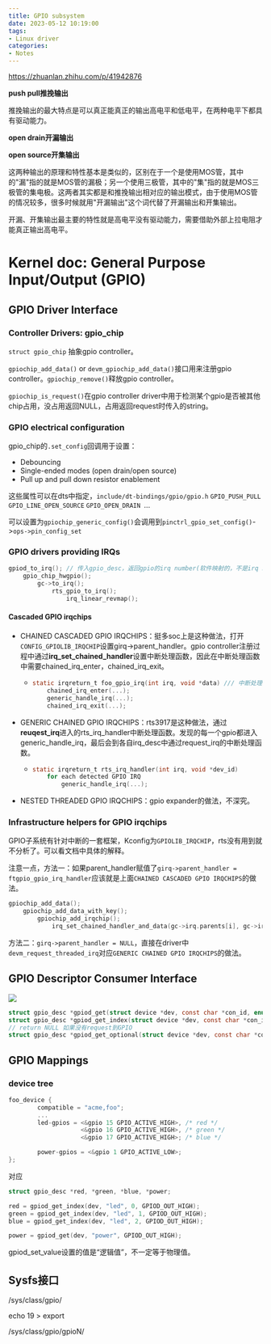 ```yaml
---
title: GPIO subsystem
date: 2023-05-12 10:19:00
tags:
- Linux driver
categories:
- Notes
---
```


https://zhuanlan.zhihu.com/p/41942876

**push pull推挽输出**

推挽输出的最大特点是可以真正能真正的输出高电平和低电平，在两种电平下都具有驱动能力。

**open drain开漏输出**

**open source开集输出**

这两种输出的原理和特性基本是类似的，区别在于一个是使用MOS管，其中的"漏"指的就是MOS管的漏极；另一个使用三极管，其中的"集"指的就是MOS三极管的集电极。这两者其实都是和推挽输出相对应的输出模式，由于使用MOS管的情况较多，很多时候就用"开漏输出"这个词代替了开漏输出和开集输出。



开漏、开集输出最主要的特性就是高电平没有驱动能力，需要借助外部上拉电阻才能真正输出高电平。

# Kernel doc: General Purpose Input/Output (GPIO)

## GPIO Driver Interface

### Controller Drivers: gpio_chip

`struct gpio_chip` 抽象gpio controller。

`gpiochip_add_data()` or `devm_gpiochip_add_data()`接口用来注册gpio controller。`gpiochip_remove()`释放gpio controller。

`gpiochip_is_request()`在gpio controller driver中用于检测某个gpio是否被其他chip占用，没占用返回NULL，占用返回request时传入的string。



### GPIO electrical configuration

gpio_chip的`.set_config`回调用于设置：

- Debouncing
- Single-ended modes (open drain/open source)
- Pull up and pull down resistor enablement

这些属性可以在dts中指定，`include/dt-bindings/gpio/gpio.h` `GPIO_PUSH_PULL` `GPIO_LINE_OPEN_SOURCE` `GPIO_OPEN_DRAIN `...

可以设置为`gpiochip_generic_config()`会调用到`pinctrl_gpio_set_config()`->`ops->pin_config_set`



### GPIO drivers providing IRQs

```c
gpiod_to_irq(); // 传入gpio_desc，返回gpio的irq number(软件映射的，不是irq hw id)
	gpio_chip_hwgpio();
		gc->to_irq();
			rts_gpio_to_irq();
				irq_linear_revmap();

```

#### Cascaded GPIO irqchips

- CHAINED CASCADED GPIO IRQCHIPS：挺多soc上是这种做法，打开`CONFIG_GPIOLIB_IRQCHIP`设置girq->parent_handler。gpio controller注册过程中通过**irq_set_chained_handler**设置中断处理函数，因此在中断处理函数中需要chained_irq_enter，chained_irq_exit。

  - ```c
    static irqreturn_t foo_gpio_irq(int irq, void *data) /// 中断处理函数
        chained_irq_enter(...);
        generic_handle_irq(...);
        chained_irq_exit(...);
    ```

- GENERIC CHAINED GPIO IRQCHIPS：rts3917是这种做法，通过**reuqest_irq**进入的rts_irq_handler中断处理函数。发现的每一个gpio都进入generic_handle_irq，最后会到各自irq_desc中通过request_irq的中断处理函数。

  - ```c
    static irqreturn_t rts_irq_handler(int irq, void *dev_id)
        for each detected GPIO IRQ
            generic_handle_irq(...);
    ```

- NESTED THREADED GPIO IRQCHIPS：gpio expander的做法，不深究。



### Infrastructure helpers for GPIO irqchips

GPIO子系统有针对中断的一套框架，Kconfig为`GPIOLIB_IRQCHIP`，rts没有用到就不分析了。可以看文档中具体的解释。

注意一点，方法一：如果parent_handler赋值了`girq->parent_handler = ftgpio_gpio_irq_handler`应该就是上面`CHAINED CASCADED GPIO IRQCHIPS`的做法。

```c
gpiochip_add_data();
    gpiochip_add_data_with_key();
    	gpiochip_add_irqchip();
    		irq_set_chained_handler_and_data(gc->irq.parents[i], gc->irq.parent_handler, data);
```

方法二：`girq->parent_handler = NULL`，直接在driver中`devm_request_threaded_irq`对应`GENERIC CHAINED GPIO IRQCHIPS`的做法。



## GPIO Descriptor Consumer Interface

![](https://xyc-1316422823.cos.ap-shanghai.myqcloud.com/gpio.png)



```c
struct gpio_desc *gpiod_get(struct device *dev, const char *con_id, enum gpiod_flags flags);
struct gpio_desc *gpiod_get_index(struct device *dev, const char *con_id, unsigned int idx, enum gpiod_flags flags);
// return NULL 如果没有request到GPIO
struct gpio_desc *gpiod_get_optional(struct device *dev, const char *con_id, enum gpiod_flags flags);
```

## GPIO Mappings

### device tree

```c
foo_device {
        compatible = "acme,foo";
        ...
        led-gpios = <&gpio 15 GPIO_ACTIVE_HIGH>, /* red */
                    <&gpio 16 GPIO_ACTIVE_HIGH>, /* green */
                    <&gpio 17 GPIO_ACTIVE_HIGH>; /* blue */

        power-gpios = <&gpio 1 GPIO_ACTIVE_LOW>;
};
```

对应

```c
struct gpio_desc *red, *green, *blue, *power;

red = gpiod_get_index(dev, "led", 0, GPIOD_OUT_HIGH);
green = gpiod_get_index(dev, "led", 1, GPIOD_OUT_HIGH);
blue = gpiod_get_index(dev, "led", 2, GPIOD_OUT_HIGH);

power = gpiod_get(dev, "power", GPIOD_OUT_HIGH);
```

gpiod_set_value设置的值是“逻辑值”，不一定等于物理值。

## Sysfs接口

/sys/class/gpio/

echo 19 > export

/sys/class/gpio/gpioN/

